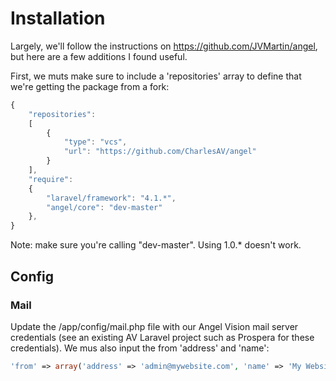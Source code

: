 # Installation
Largely, we'll follow the instructions on https://github.com/JVMartin/angel, but here are a few additions I found useful.

First, we muts make sure to include a 'repositories' array to define that we're getting the package from a fork:

```js
{
    "repositories":
    [
        {
            "type": "vcs",
            "url": "https://github.com/CharlesAV/angel"
        }
    ],
    "require":
    {
        "laravel/framework": "4.1.*",
        "angel/core": "dev-master"
    },
}
```

Note: make sure you're calling "dev-master". Using 1.0.* doesn't work.

## Config

### Mail
Update the /app/config/mail.php file with our Angel Vision mail server credentials (see an existing AV Laravel project such as Prospera for these credentials).  We mus also input the from 'address' and 'name':

```php
'from' => array('address' => 'admin@mywebsite.com', 'name' => 'My Website'),
```
